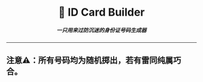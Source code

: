 <h1 align="center">🧯 ID Card Builder</h1>
<h5 align="center">一只用来过防沉迷的身份证号码生成器</h5>

------
## 注意⚠️：所有号码均为随机掷出，若有雷同纯属巧合。

